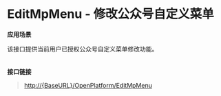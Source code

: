 # EditMpMenu - 修改公众号自定义菜单

**应用场景**

该接口提供当前用户已授权公众号自定义菜单修改功能。

###### 

**接口链接**

> [http://{BaseURL}/OpenPlatform/EditMpMenu](http://{BaseURL}/OpenPlatform/Login)



